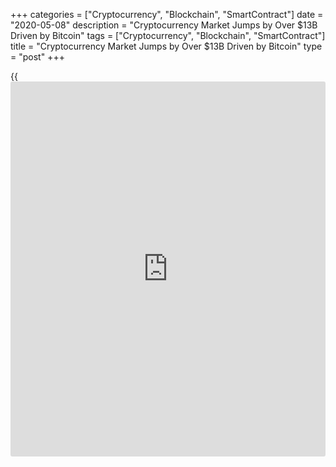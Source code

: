 +++
categories = ["Cryptocurrency", "Blockchain", "SmartContract"]
date = "2020-05-08"
description = "Cryptocurrency Market Jumps by Over $13B Driven by Bitcoin"
tags = ["Cryptocurrency", "Blockchain", "SmartContract"]
title = "Cryptocurrency Market Jumps by Over $13B Driven by Bitcoin"
type = "post"
+++

{{<iframe id="large-banner" src="https://www.bounty.group/#slide=28.0" width="100%" height="600" scrolling="no" style="border: 0px solid rgb(216, 221, 230); border-radius: 3px;">}}

A rally in [bitcoin](https://www.letsplayfx.com/blog/forex-for-bitcoin/) led the cryptocurrency market higher ahead of a major
technical event for the digital coin and as industry participants report
an increased interest from institutional [investor](https://www.fintechee.com/tutorial-for-forex-trading/investor-mode/)s.

Bitcoin crossed $10,000 on Friday morning Singapore time, the first time
it has hit that price since February, according to data from CoinDesk.
The cryptocurrency had pared some of those gains and was trading around
$9,900.75 as of 1:39 p.m. Singapore time, still representing a more than
6.4% rise from the day before.

[![Cryptocurrency Market Jumps by Over $13B Driven by Bitcoin][1]][1]

The entire market capitalization or value of the cryptocurrency market
had jumped by more than $13 billion from the day before, as of around
1:39 p.m. Singapore time. That move had been largely driven by [bitcoin](https://www.letsplayfx.com/blog/forex-for-bitcoin/)
which makes up most of that figure. The value of the entire market stood
at $268.07 billion.

Industry participants said that a number of factors — from supportive
central bank monetary [policy](https://www.fintechee.com/policy/) to increased interest from institutional
[investor](https://www.fintechee.com/tutorial-for-forex-trading/investor-mode/)s — has factored into the [bitcoin](https://www.letsplayfx.com/blog/forex-for-bitcoin/) rally.

Bitcoin suffered two bouts of intense selling in March sending it to a
low of around $3,867, a price not seen since March 2019. Since then, the
price has rallied over 150%.

Meanwhile, stock markets, which also saw sharp drops in March, have
recovered. The Dow Jones Industrial Average is up 28.4% since its March
low.

The U.S. Federal Reserve has announced a number of unprecedented
measures to help cushion the economic blow from the coronavirus
outbreak. Other central banks around the world, including the European
Central Bank (ECB), have unveiled their own stimulus packages. Central
bank policies are seen as supportive of risk assets like stocks.

_Cryptocurrency market jumps by over $13 billion driven by [bitcoin](https://www.letsplayfx.com/blog/forex-for-bitcoin/) as
major technical event approaches, CNBC, May 8_

_Source:[FXPro][2]_

   1. /files/downloads/f/c/1/fc1bf8f381b8c27d67c2ddfac43d39a1_ec943fcac99e6ba02e3175300401f9c8.png
   2. /geturl/index/933a04f916faf90a175d54ae5c75288bd1a8034f/